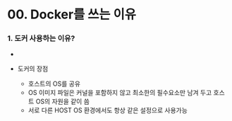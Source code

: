 # 00. Docker를 쓰는 이유

### 1. 도커 사용하는 이유?

-

- 도커의 장점
  - 호스트의 OS를 공유
  - OS 이미지 파일은 커널을 포함하지 않고 최소한의 필수요소만 남겨 두고 호스트 OS의 자원을 같이 씀
  - 서로 다른 HOST OS 환경에서도 항상 같은 설정으로 사용가능
